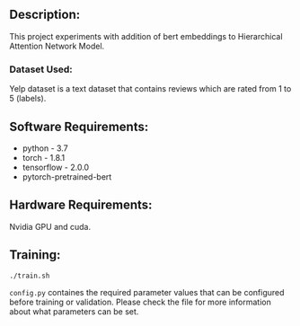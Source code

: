 
## Description:
This project experiments with addition of bert embeddings to Hierarchical Attention Network Model.

### Dataset Used: 
Yelp dataset is a text dataset that contains reviews which are rated from 1 to 5 (labels).  

## Software Requirements:
* python - 3.7
* torch - 1.8.1
* tensorflow - 2.0.0
* pytorch-pretrained-bert

## Hardware Requirements:
Nvidia GPU and cuda.

## Training:

```
./train.sh 
```
```config.py``` containes the required parameter values that can be configured before training or validation. Please check the file for more information about what parameters can be set. 
